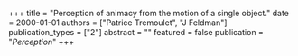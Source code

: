 +++
title = "Perception of animacy from the motion of a single object."
date = 2000-01-01
authors = ["Patrice Tremoulet", "J Feldman"]
publication_types = ["2"]
abstract = ""
featured = false
publication = "*Perception*"
+++

